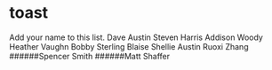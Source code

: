 # toast
Add your name to this list.
Dave
Austin
Steven Harris
Addison Woody
Heather Vaughn
Bobby Sterling
Blaise
Shellie Austin
Ruoxi Zhang
######Spencer Smith
######Matt Shaffer
